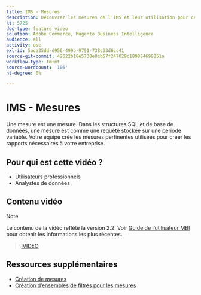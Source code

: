 ```yaml
---
title: IMS - Mesures
description: Découvrez les mesures de l’IMS et leur utilisation pour créer des rapports.
kt: 5725
doc-type: feature video
solution: Adobe Commerce, Magento Business Intelligence
audience: all
activity: use
exl-id: 5aca35dd-d956-499b-9791-738c33d6cc41
source-git-commit: 42622b18e5738e8cb57f247029c189884698851a
workflow-type: tm+mt
source-wordcount: '106'
ht-degree: 0%

---
```


# IMS - Mesures

Une mesure est une mesure. Dans les structures SQL et de base de données, une mesure est comme une requête stockée sur une période variable. Votre équipe crée les mesures pertinentes utilisées pour créer les rapports nécessaires à votre entreprise.

## Pour qui est cette vidéo ?

- Utilisateurs professionnels
- Analystes de données

## Contenu vidéo

>[!NOTE]
>
>Le contenu de la vidéo reflète la version 2.2. Voir [Guide de l’utilisateur MBI](https://docs.magento.com/mbi/) pour obtenir les informations les plus récentes.

>[!VIDEO](https://video.tv.adobe.com/v/35980?quality=12&learn=on)

## Ressources supplémentaires

- [Création de mesures](https://docs.magento.com/mbi/data-user/reports/ess-manage-data-metrics.html)
- [Création d’ensembles de filtres pour les mesures](https://docs.magento.com/mbi/data-user/reports/ess-manage-data-filters.html)

